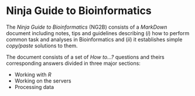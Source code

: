 Ninja Guide to Bioinformatics
=============================

The *Ninja Guide to Bioinformatics* (NG2B) consists of a *MarkDown* document including notes, tips and guidelines describing (*i*) how to perform common task and analyses in Bioinformatics and (*ii*) it establishes simple *copy/paste* solutions to them.

The document consists of a set of *How to...?* questions and theirs corresponding answers divided in three major sections:

* Working with *R*
* Working on the servers
* Processing data
